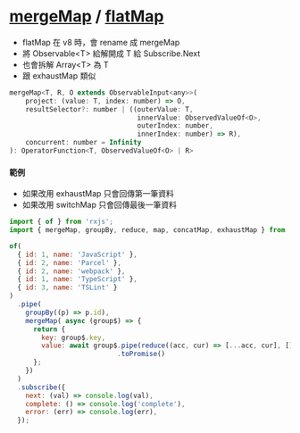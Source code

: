 # [mergeMap](https://rxjs.dev/api/operators/mergeMap) / [flatMap](https://rxjs.dev/api/operators/flatMap)

- flatMap 在 v8 時，會 rename 成 mergeMap
- 將 Observable\<T> 給解開成 T 給 Subscribe.Next
- 也會拆解 Array\<T> 為 T
- 跟 exhaustMap 類似

```js
mergeMap<T, R, O extends ObservableInput<any>>(
    project: (value: T, index: number) => O, 
    resultSelector?: number | ((outerValue: T, 
                                innerValue: ObservedValueOf<O>, 
                                outerIndex: number, 
                                innerIndex: number) => R), 
    concurrent: number = Infinity
): OperatorFunction<T, ObservedValueOf<O> | R>
```


#### 範例

- 如果改用 exhaustMap 只會回傳第一筆資料
- 如果改用 switchMap 只會回傳最後一筆資料

```js
import { of } from 'rxjs';
import { mergeMap, groupBy, reduce, map, concatMap, exhaustMap } from 'rxjs/operators';

of(
  { id: 1, name: 'JavaScript' },
  { id: 2, name: 'Parcel' },
  { id: 2, name: 'webpack' },
  { id: 1, name: 'TypeScript' },
  { id: 3, name: 'TSLint' }
)
  .pipe(
    groupBy((p) => p.id),
    mergeMap( async (group$) => {
      return {
        key: group$.key,
        value: await group$.pipe(reduce((acc, cur) => [...acc, cur], []))
                           .toPromise()
      };
    })
  )
  .subscribe({
    next: (val) => console.log(val),
    complete: () => console.log('complete'),
    error: (err) => console.log(err),
  });
```
